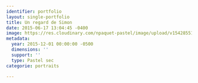 ```yaml
---
identifier: portfolio
layout: single-portfolio
title: Un regard de Simon
date: 2015-06-17 13:04:45 -0400
image: https://res.cloudinary.com/npaquet-pastel/image/upload/v1542855159/Simon-portrait.jpg
metadata:
  year: 2015-12-01 00:00:00 -0500
  dimensions: ''
  support: ''
  type: Pastel sec
categorie: portraits

---
```

